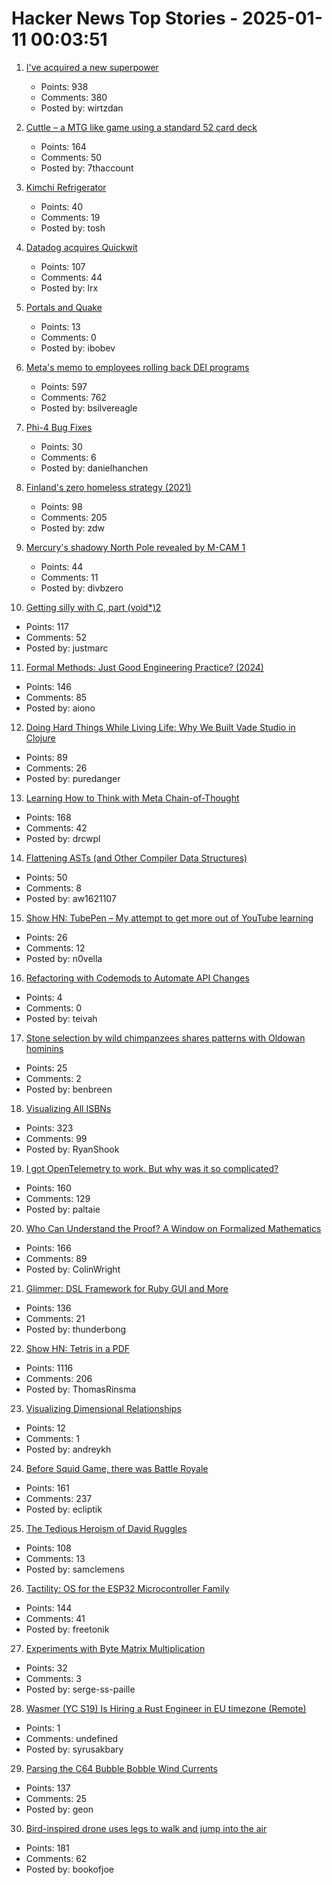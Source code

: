 # Hacker News Top Stories - 2025-01-11 00:03:51

1. [I've acquired a new superpower](https://danielwirtz.com/blog/spot-the-difference-superpower)
   - Points: 938
   - Comments: 380
   - Posted by: wirtzdan

2. [Cuttle – a MTG like game using a standard 52 card deck](https://www.pagat.com/combat/cuttle.html)
   - Points: 164
   - Comments: 50
   - Posted by: 7thaccount

3. [Kimchi Refrigerator](https://en.wikipedia.org/wiki/Kimchi_refrigerator)
   - Points: 40
   - Comments: 19
   - Posted by: tosh

4. [Datadog acquires Quickwit](https://quickwit.io/blog/quickwit-joins-datadog)
   - Points: 107
   - Comments: 44
   - Posted by: lrx

5. [Portals and Quake](https://30fps.net/pages/pvs-portals-and-quake/)
   - Points: 13
   - Comments: 0
   - Posted by: ibobev

6. [Meta's memo to employees rolling back DEI programs](https://www.axios.com/2025/01/10/meta-dei-memo-employees-programs)
   - Points: 597
   - Comments: 762
   - Posted by: bsilvereagle

7. [Phi-4 Bug Fixes](https://unsloth.ai/blog/phi4)
   - Points: 30
   - Comments: 6
   - Posted by: danielhanchen

8. [Finland's zero homeless strategy (2021)](https://oecdecoscope.blog/2021/12/13/finlands-zero-homeless-strategy-lessons-from-a-success-story/)
   - Points: 98
   - Comments: 205
   - Posted by: zdw

9. [Mercury's shadowy North Pole revealed by M-CAM 1](https://www.esa.int/ESA_Multimedia/Images/2025/01/Mercury_s_shadowy_north_pole_revealed_by_M-CAM_1)
   - Points: 44
   - Comments: 11
   - Posted by: divbzero

10. [Getting silly with C, part (void*)2](https://lcamtuf.substack.com/p/getting-silly-with-c-part-void2)
   - Points: 117
   - Comments: 52
   - Posted by: justmarc

11. [Formal Methods: Just Good Engineering Practice? (2024)](https://brooker.co.za/blog/2024/04/17/formal)
   - Points: 146
   - Comments: 85
   - Posted by: aiono

12. [Doing Hard Things While Living Life: Why We Built Vade Studio in Clojure](https://bytes.vadelabs.com/doing-hard-things-while-living-life-why-we-built-vade-studio-in-clojure/)
   - Points: 89
   - Comments: 26
   - Posted by: puredanger

13. [Learning How to Think with Meta Chain-of-Thought](https://arxiv.org/abs/2501.04682)
   - Points: 168
   - Comments: 42
   - Posted by: drcwpl

14. [Flattening ASTs (and Other Compiler Data Structures)](https://www.cs.cornell.edu/~asampson/blog/flattening.html)
   - Points: 50
   - Comments: 8
   - Posted by: aw1621107

15. [Show HN: TubePen – My attempt to get more out of YouTube learning](https://www.tubepen.com/)
   - Points: 26
   - Comments: 12
   - Posted by: n0vella

16. [Refactoring with Codemods to Automate API Changes](https://martinfowler.com/articles/codemods-api-refactoring.html)
   - Points: 4
   - Comments: 0
   - Posted by: teivah

17. [Stone selection by wild chimpanzees shares patterns with Oldowan hominins](https://www.sciencedirect.com/science/article/pii/S0047248424001337)
   - Points: 25
   - Comments: 2
   - Posted by: benbreen

18. [Visualizing All ISBNs](https://annas-archive.org/blog/all-isbns.html)
   - Points: 323
   - Comments: 99
   - Posted by: RyanShook

19. [I got OpenTelemetry to work. But why was it so complicated?](https://iconsolutions.com/blog/i-got-opentelemetry-to-work-but-why-was-it-so-complicated/)
   - Points: 160
   - Comments: 129
   - Posted by: paltaie

20. [Who Can Understand the Proof? A Window on Formalized Mathematics](https://writings.stephenwolfram.com/2025/01/who-can-understand-the-proof-a-window-on-formalized-mathematics/)
   - Points: 166
   - Comments: 89
   - Posted by: ColinWright

21. [Glimmer: DSL Framework for Ruby GUI and More](https://github.com/AndyObtiva/glimmer)
   - Points: 136
   - Comments: 21
   - Posted by: thunderbong

22. [Show HN: Tetris in a PDF](https://th0mas.nl/downloads/pdftris.pdf)
   - Points: 1116
   - Comments: 206
   - Posted by: ThomasRinsma

23. [Visualizing Dimensional Relationships](https://qlikdork.com/2024/12/visualizing-dimensional-relationships/)
   - Points: 12
   - Comments: 1
   - Posted by: andreykh

24. [Before Squid Game, there was Battle Royale](https://www.tokyoweekender.com/entertainment/movies-tv/before-squid-game-there-was-battle-royale/)
   - Points: 161
   - Comments: 237
   - Posted by: ecliptik

25. [The Tedious Heroism of David Ruggles](https://commonplace.online/article/the-tedious-heroism-of-david-ruggles/)
   - Points: 108
   - Comments: 13
   - Posted by: samclemens

26. [Tactility: OS for the ESP32 Microcontroller Family](https://tactility.one/#/)
   - Points: 144
   - Comments: 41
   - Posted by: freetonik

27. [Experiments with Byte Matrix Multiplication](https://github.com/serge-sans-paille/i8mm)
   - Points: 32
   - Comments: 3
   - Posted by: serge-ss-paille

28. [Wasmer (YC S19) Is Hiring a Rust Engineer in EU timezone (Remote)](https://www.workatastartup.com/jobs/41643)
   - Points: 1
   - Comments: undefined
   - Posted by: syrusakbary

29. [Parsing the C64 Bubble Bobble Wind Currents](http://geon.github.io/programming/2025/01/05/bubble-bobble-c64-wind)
   - Points: 137
   - Comments: 25
   - Posted by: geon

30. [Bird-inspired drone uses legs to walk and jump into the air](https://spectrum.ieee.org/bird-drone)
   - Points: 181
   - Comments: 62
   - Posted by: bookofjoe

